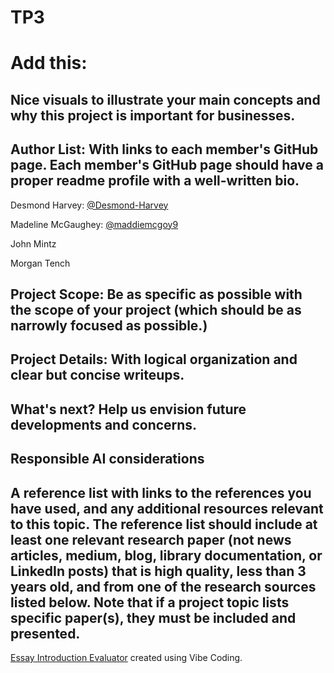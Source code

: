 # TP3
# Add this:
## Nice visuals to illustrate your main concepts and why this project is important for businesses.
## Author List: With links to each member's GitHub page. Each member's GitHub page should have a proper readme profile with a well-written bio.
Desmond Harvey: [@Desmond-Harvey](https://github.com/Desmond-Harvey)

Madeline McGaughey: [@maddiemcgoy9](https://github.com/maddiemcgoy9)

John Mintz

Morgan Tench

## Project Scope: Be as specific as possible with the scope of your project (which should be as narrowly focused as possible.)
## Project Details: With logical organization and clear but concise writeups.
## What's next? Help us envision future developments and concerns.
## Responsible AI considerations
## A reference list with links to the references you have used, and any additional resources relevant to this topic. The reference list should include at least one relevant research paper (not news articles, medium, blog, library documentation, or LinkedIn posts) that is high quality, less than 3 years old, and from one of the research sources listed below. Note that if a project topic lists specific paper(s), they must be included and presented.


[Essay Introduction Evaluator](https://script.google.com/macros/s/AKfycbxRluQljBoN2PC1dW4iDnAkObKuLUhs7R7orDWjLOWQ7Kjl9WJb4yvy1V0dmwD0XWM/exec) created using Vibe Coding. 
